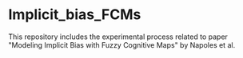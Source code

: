 # Implicit_bias_FCMs
This repository includes the experimental process related to paper "Modeling Implicit Bias with Fuzzy Cognitive Maps" by Napoles et al.

